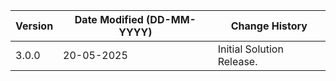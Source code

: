 | **Version** | **Date Modified (DD-MM-YYYY)** | **Change History**                                                 |
|-------------|--------------------------------|--------------------------------------------------------------------|
| 3.0.0       | 20-05-2025                     | Initial Solution Release.            		                        |  
                                                                                                                 